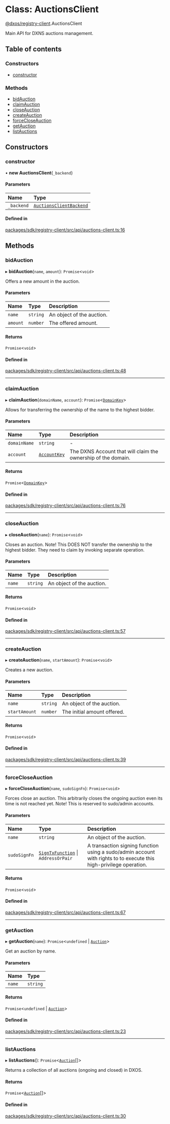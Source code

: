 # Class: AuctionsClient

[@dxos/registry-client](../modules/dxos_registry_client.md).AuctionsClient

Main API for DXNS auctions management.

## Table of contents

### Constructors

- [constructor](dxos_registry_client.AuctionsClient.md#constructor)

### Methods

- [bidAuction](dxos_registry_client.AuctionsClient.md#bidauction)
- [claimAuction](dxos_registry_client.AuctionsClient.md#claimauction)
- [closeAuction](dxos_registry_client.AuctionsClient.md#closeauction)
- [createAuction](dxos_registry_client.AuctionsClient.md#createauction)
- [forceCloseAuction](dxos_registry_client.AuctionsClient.md#forcecloseauction)
- [getAuction](dxos_registry_client.AuctionsClient.md#getauction)
- [listAuctions](dxos_registry_client.AuctionsClient.md#listauctions)

## Constructors

### constructor

• **new AuctionsClient**(`_backend`)

#### Parameters

| Name | Type |
| :------ | :------ |
| `_backend` | [`AuctionsClientBackend`](../interfaces/dxos_registry_client.AuctionsClientBackend.md) |

#### Defined in

[packages/sdk/registry-client/src/api/auctions-client.ts:16](https://github.com/dxos/dxos/blob/e3b936721/packages/sdk/registry-client/src/api/auctions-client.ts#L16)

## Methods

### bidAuction

▸ **bidAuction**(`name`, `amount`): `Promise`<`void`\>

Offers a new amount in the auction.

#### Parameters

| Name | Type | Description |
| :------ | :------ | :------ |
| `name` | `string` | An object of the auction. |
| `amount` | `number` | The offered amount. |

#### Returns

`Promise`<`void`\>

#### Defined in

[packages/sdk/registry-client/src/api/auctions-client.ts:48](https://github.com/dxos/dxos/blob/e3b936721/packages/sdk/registry-client/src/api/auctions-client.ts#L48)

___

### claimAuction

▸ **claimAuction**(`domainName`, `account`): `Promise`<[`DomainKey`](dxos_registry_client.DomainKey.md)\>

Allows for transferring the ownership of the name to the highest bidder.

#### Parameters

| Name | Type | Description |
| :------ | :------ | :------ |
| `domainName` | `string` | - |
| `account` | [`AccountKey`](dxos_registry_client.AccountKey.md) | The DXNS Account that will claim the ownership of the domain. |

#### Returns

`Promise`<[`DomainKey`](dxos_registry_client.DomainKey.md)\>

#### Defined in

[packages/sdk/registry-client/src/api/auctions-client.ts:76](https://github.com/dxos/dxos/blob/e3b936721/packages/sdk/registry-client/src/api/auctions-client.ts#L76)

___

### closeAuction

▸ **closeAuction**(`name`): `Promise`<`void`\>

Closes an auction. Note! This DOES NOT transfer the ownership to the highest bidder. They need to claim
by invoking separate operation.

#### Parameters

| Name | Type | Description |
| :------ | :------ | :------ |
| `name` | `string` | An object of the auction. |

#### Returns

`Promise`<`void`\>

#### Defined in

[packages/sdk/registry-client/src/api/auctions-client.ts:57](https://github.com/dxos/dxos/blob/e3b936721/packages/sdk/registry-client/src/api/auctions-client.ts#L57)

___

### createAuction

▸ **createAuction**(`name`, `startAmount`): `Promise`<`void`\>

Creates a new auction.

#### Parameters

| Name | Type | Description |
| :------ | :------ | :------ |
| `name` | `string` | An object of the auction. |
| `startAmount` | `number` | The initial amount offered. |

#### Returns

`Promise`<`void`\>

#### Defined in

[packages/sdk/registry-client/src/api/auctions-client.ts:39](https://github.com/dxos/dxos/blob/e3b936721/packages/sdk/registry-client/src/api/auctions-client.ts#L39)

___

### forceCloseAuction

▸ **forceCloseAuction**(`name`, `sudoSignFn`): `Promise`<`void`\>

Forces close an auction. This arbitrarily closes the ongoing auction even its time is not reached yet.
Note! This is reserved to sudo/admin accounts.

#### Parameters

| Name | Type | Description |
| :------ | :------ | :------ |
| `name` | `string` | An object of the auction. |
| `sudoSignFn` | [`SignTxFunction`](../modules/dxos_registry_client.md#signtxfunction) \| `AddressOrPair` | A transaction signing function using a sudo/admin account with rights to to execute this high-privilege operation. |

#### Returns

`Promise`<`void`\>

#### Defined in

[packages/sdk/registry-client/src/api/auctions-client.ts:67](https://github.com/dxos/dxos/blob/e3b936721/packages/sdk/registry-client/src/api/auctions-client.ts#L67)

___

### getAuction

▸ **getAuction**(`name`): `Promise`<`undefined` \| [`Auction`](../interfaces/dxos_registry_client.Auction.md)\>

Get an auction by name.

#### Parameters

| Name | Type |
| :------ | :------ |
| `name` | `string` |

#### Returns

`Promise`<`undefined` \| [`Auction`](../interfaces/dxos_registry_client.Auction.md)\>

#### Defined in

[packages/sdk/registry-client/src/api/auctions-client.ts:23](https://github.com/dxos/dxos/blob/e3b936721/packages/sdk/registry-client/src/api/auctions-client.ts#L23)

___

### listAuctions

▸ **listAuctions**(): `Promise`<[`Auction`](../interfaces/dxos_registry_client.Auction.md)[]\>

Returns a collection of all auctions (ongoing and closed) in DXOS.

#### Returns

`Promise`<[`Auction`](../interfaces/dxos_registry_client.Auction.md)[]\>

#### Defined in

[packages/sdk/registry-client/src/api/auctions-client.ts:30](https://github.com/dxos/dxos/blob/e3b936721/packages/sdk/registry-client/src/api/auctions-client.ts#L30)
